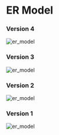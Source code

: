 # ER Model
### Version 4
![er_model](https://github.com/rookies-sysu/Dashboard/blob/master/imgs/db/ER-model-v4.png?raw=true)

### Version 3
![er_model](https://github.com/rookies-sysu/Dashboard/blob/master/imgs/db/ER-model-v3.png?raw=true)

### Version 2
![er_model](https://github.com/rookies-sysu/Dashboard/blob/master/imgs/db/ER-model-v2.png?raw=true)

### Version 1
![er_model](https://github.com/rookies-sysu/Dashboard/blob/master/imgs/db/ER-model-v1.png?raw=true)



